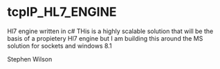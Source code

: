 tcpIP_HL7_ENGINE
================

Hl7 engine written in c#
THis is a highly scalable solution that will be the basis of a propietery Hl7 engine but I am building this around 
the MS solution for sockets and windows 8.1

Stephen Wilson
